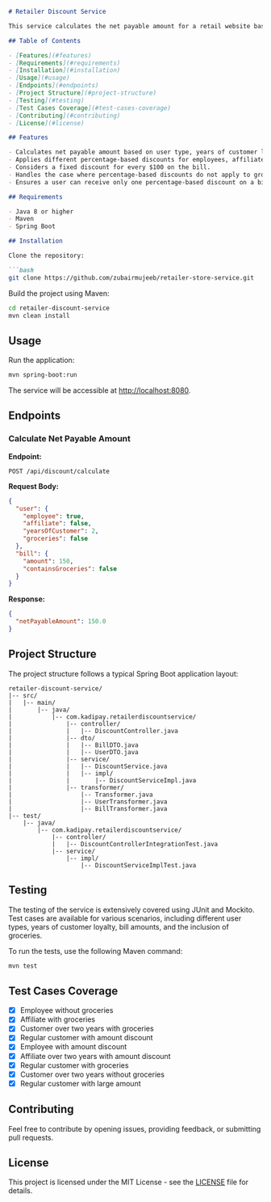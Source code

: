 ```markdown
# Retailer Discount Service

This service calculates the net payable amount for a retail website based on specific discount rules. The service is implemented using Java with the Spring Boot framework.

## Table of Contents

- [Features](#features)
- [Requirements](#requirements)
- [Installation](#installation)
- [Usage](#usage)
- [Endpoints](#endpoints)
- [Project Structure](#project-structure)
- [Testing](#testing)
- [Test Cases Coverage](#test-cases-coverage)
- [Contributing](#contributing)
- [License](#license)

## Features

- Calculates net payable amount based on user type, years of customer loyalty, and bill amount.
- Applies different percentage-based discounts for employees, affiliates, and long-term customers.
- Considers a fixed discount for every $100 on the bill.
- Handles the case where percentage-based discounts do not apply to groceries.
- Ensures a user can receive only one percentage-based discount on a bill.

## Requirements

- Java 8 or higher
- Maven
- Spring Boot

## Installation

Clone the repository:

```bash
git clone https://github.com/zubairmujeeb/retailer-store-service.git
```

Build the project using Maven:

```bash
cd retailer-discount-service
mvn clean install
```

## Usage

Run the application:

```bash
mvn spring-boot:run
```

The service will be accessible at [http://localhost:8080](http://localhost:8080).

## Endpoints

### Calculate Net Payable Amount

**Endpoint:**

```
POST /api/discount/calculate
```

**Request Body:**

```json
{
  "user": {
    "employee": true,
    "affiliate": false,
    "yearsOfCustomer": 2,
    "groceries": false
  },
  "bill": {
    "amount": 150,
    "containsGroceries": false
  }
}
```

**Response:**

```json
{
  "netPayableAmount": 150.0
}
```

## Project Structure

The project structure follows a typical Spring Boot application layout:

```plaintext
retailer-discount-service/
|-- src/
|   |-- main/
|       |-- java/
|           |-- com.kadipay.retailerdiscountservice/
|               |-- controller/
|               |   |-- DiscountController.java
|               |-- dto/
|               |   |-- BillDTO.java
|               |   |-- UserDTO.java
|               |-- service/
|               |   |-- DiscountService.java
|               |   |-- impl/
|               |       |-- DiscountServiceImpl.java
|               |-- transformer/
|                   |-- Transformer.java
|                   |-- UserTransformer.java
|                   |-- BillTransformer.java
|-- test/
    |-- java/
        |-- com.kadipay.retailerdiscountservice/
            |-- controller/
            |   |-- DiscountControllerIntegrationTest.java
            |-- service/
                |-- impl/
                    |-- DiscountServiceImplTest.java
```

## Testing

The testing of the service is extensively covered using JUnit and Mockito. Test cases are available for various scenarios, including different user types, years of customer loyalty, bill amounts, and the inclusion of groceries.

To run the tests, use the following Maven command:

```bash
mvn test
```

## Test Cases Coverage

- [x] Employee without groceries
- [x] Affiliate with groceries
- [x] Customer over two years with groceries
- [x] Regular customer with amount discount
- [x] Employee with amount discount
- [x] Affiliate over two years with amount discount
- [x] Regular customer with groceries
- [x] Customer over two years without groceries
- [x] Regular customer with large amount

## Contributing

Feel free to contribute by opening issues, providing feedback, or submitting pull requests.

## License

This project is licensed under the MIT License - see the [LICENSE](LICENSE) file for details.
```